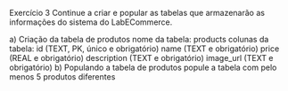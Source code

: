 Exercício 3
Continue a criar e popular as tabelas que armazenarão as informações do sistema do LabECommerce.

a) Criação da tabela de produtos
nome da tabela: products
colunas da tabela:
id (TEXT, PK, único e obrigatório)
name (TEXT e obrigatório)
price (REAL e obrigatório)
description (TEXT e obrigatório)
image_url (TEXT e obrigatório)
b) Populando a tabela de produtos
popule a tabela com pelo menos 5 produtos diferentes